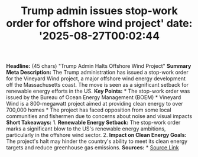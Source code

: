 ﻿---
title: "Trump admin issues stop-work order for offshore wind project'
date: '2025-08-27T00:02:44"
category: "Markets"
summary: ""
slug: "trump admin issues stopwork order for offshore wind project"
source_urls:
  - "https://arstechnica.com/science/2025/08/trump-admin-issues-stop-work-order-for-offshore-wind-project/"
seo:
  title: "Trump admin issues stop-work order for offshore wind project | Hash n Hedge'
  description: '"
  keywords: ["news", "markets", "brief"]
---
**Headline:** (45 chars) "Trump Admin Halts Offshore Wind Project"  **Summary Meta Description:** The Trump administration has issued a stop-work order for the Vineyard Wind project, a major offshore wind energy development off the Massachusetts coast. The move is seen as a significant setback for renewable energy efforts in the US.  **Key Points:**  * The stop-work order was issued by the Bureau of Ocean Energy Management (BOEM) * Vineyard Wind is a 800-megawatt project aimed at providing clean energy to over 700,000 homes * The project has faced opposition from some local communities and fishermen due to concerns about noise and visual impacts  **Short Takeaways:**  1. **Renewable Energy Setback:** The stop-work order marks a significant blow to the US's renewable energy ambitions, particularly in the offshore wind sector. 2. **Impact on Clean Energy Goals:** The project's halt may hinder the country's ability to meet its clean energy targets and reduce greenhouse gas emissions.  **Sources:**  * [Source Link](https://arstechnica.com/science/2025/08/trump-admin-issues-stop-work-order-for-offshore-wind-project/) 

